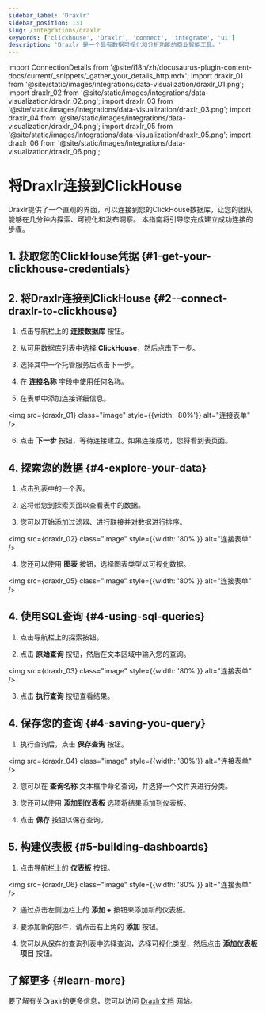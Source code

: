 ```yaml
---
sidebar_label: 'Draxlr'
sidebar_position: 131
slug: /integrations/draxlr
keywords: ['clickhouse', 'Draxlr', 'connect', 'integrate', 'ui']
description: 'Draxlr 是一个具有数据可视化和分析功能的商业智能工具。'
---
```

import ConnectionDetails from '@site/i18n/zh/docusaurus-plugin-content-docs/current/_snippets/_gather_your_details_http.mdx';
import draxlr_01 from '@site/static/images/integrations/data-visualization/draxlr_01.png';
import draxlr_02 from '@site/static/images/integrations/data-visualization/draxlr_02.png';
import draxlr_03 from '@site/static/images/integrations/data-visualization/draxlr_03.png';
import draxlr_04 from '@site/static/images/integrations/data-visualization/draxlr_04.png';
import draxlr_05 from '@site/static/images/integrations/data-visualization/draxlr_05.png';
import draxlr_06 from '@site/static/images/integrations/data-visualization/draxlr_06.png';



# 将Draxlr连接到ClickHouse

Draxlr提供了一个直观的界面，可以连接到您的ClickHouse数据库，让您的团队能够在几分钟内探索、可视化和发布洞察。 本指南将引导您完成建立成功连接的步骤。


## 1. 获取您的ClickHouse凭据 {#1-get-your-clickhouse-credentials}
<ConnectionDetails />

## 2. 将Draxlr连接到ClickHouse {#2--connect-draxlr-to-clickhouse}

1. 点击导航栏上的 **连接数据库** 按钮。

2. 从可用数据库列表中选择 **ClickHouse**，然后点击下一步。

3. 选择其中一个托管服务后点击下一步。

4. 在 **连接名称** 字段中使用任何名称。

5. 在表单中添加连接详细信息。

  <img src={draxlr_01} class="image" style={{width: '80%'}}  alt="连接表单" />

6. 点击 **下一步** 按钮，等待连接建立。如果连接成功，您将看到表页面。

## 4. 探索您的数据 {#4-explore-your-data}

1. 点击列表中的一个表。

2. 这将带您到探索页面以查看表中的数据。

3. 您可以开始添加过滤器、进行联接并对数据进行排序。

  <img src={draxlr_02} class="image" style={{width: '80%'}}  alt="连接表单" />

4. 您还可以使用 **图表** 按钮，选择图表类型以可视化数据。

  <img src={draxlr_05} class="image" style={{width: '80%'}}  alt="连接表单" />


## 4. 使用SQL查询 {#4-using-sql-queries}

1. 点击导航栏上的探索按钮。

2. 点击 **原始查询** 按钮，然后在文本区域中输入您的查询。

  <img src={draxlr_03} class="image" style={{width: '80%'}}  alt="连接表单" />

3. 点击 **执行查询** 按钮查看结果。


## 4. 保存您的查询 {#4-saving-you-query}

1. 执行查询后，点击 **保存查询** 按钮。

  <img src={draxlr_04} class="image" style={{width: '80%'}}  alt="连接表单" />

2. 您可以在 **查询名称** 文本框中命名查询，并选择一个文件夹进行分类。

3. 您还可以使用 **添加到仪表板** 选项将结果添加到仪表板。

4. 点击 **保存** 按钮以保存查询。


## 5. 构建仪表板 {#5-building-dashboards}

1. 点击导航栏上的 **仪表板** 按钮。

  <img src={draxlr_06} class="image" style={{width: '80%'}}  alt="连接表单" />

2. 通过点击左侧边栏上的 **添加 +** 按钮来添加新的仪表板。

3. 要添加新的部件，请点击右上角的 **添加** 按钮。

4. 您可以从保存的查询列表中选择查询，选择可视化类型，然后点击 **添加仪表板项目** 按钮。

## 了解更多 {#learn-more}
要了解有关Draxlr的更多信息，您可以访问 [Draxlr文档](https://draxlr.notion.site/draxlr/Draxlr-Docs-d228b23383f64d00a70836ff9643a928) 网站。
